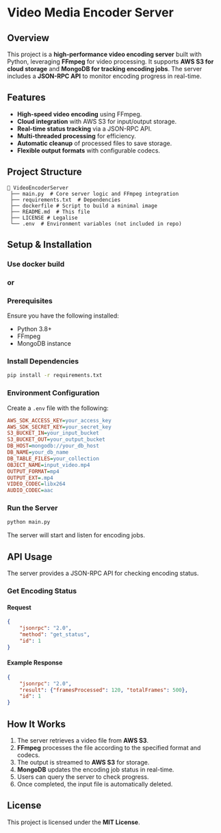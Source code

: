 # Video Media Encoder Server

## Overview

This project is a **high-performance video encoding server** built with Python, leveraging **FFmpeg** for video processing. It supports **AWS S3 for cloud storage** and **MongoDB for tracking encoding jobs**. The server includes a **JSON-RPC API** to monitor encoding progress in real-time.

## Features

- **High-speed video encoding** using FFmpeg.
- **Cloud integration** with AWS S3 for input/output storage.
- **Real-time status tracking** via a JSON-RPC API.
- **Multi-threaded processing** for efficiency.
- **Automatic cleanup** of processed files to save storage.
- **Flexible output formats** with configurable codecs.

## Project Structure

```
📂 VideoEncoderServer
 ├── main.py  # Core server logic and FFmpeg integration
 ├── requirements.txt  # Dependencies
 ├── dockerfile # Script to build a minimal image
 ├── README.md  # This file
 ├── LICENSE # Legalise
 └── .env  # Environment variables (not included in repo)
```

## Setup & Installation

### Use docker build

### or

### Prerequisites

Ensure you have the following installed:

- Python 3.8+
- FFmpeg
- MongoDB instance

### Install Dependencies

```bash
pip install -r requirements.txt
```

### Environment Configuration

Create a `.env` file with the following:

```ini
AWS_SDK_ACCESS_KEY=your_access_key
AWS_SDK_SECRET_KEY=your_secret_key
S3_BUCKET_IN=your_input_bucket
S3_BUCKET_OUT=your_output_bucket
DB_HOST=mongodb://your_db_host
DB_NAME=your_db_name
DB_TABLE_FILES=your_collection
OBJECT_NAME=input_video.mp4
OUTPUT_FORMAT=mp4
OUTPUT_EXT=.mp4
VIDEO_CODEC=libx264
AUDIO_CODEC=aac
```

### Run the Server

```bash
python main.py
```

The server will start and listen for encoding jobs.

## API Usage

The server provides a JSON-RPC API for checking encoding status.

### Get Encoding Status

#### Request

```json
{
    "jsonrpc": "2.0",
    "method": "get_status",
    "id": 1
}
```

#### Example Response

```json
{
    "jsonrpc": "2.0",
    "result": {"framesProcessed": 120, "totalFrames": 500},
    "id": 1
}
```

## How It Works

1. The server retrieves a video file from **AWS S3**.
2. **FFmpeg** processes the file according to the specified format and codecs.
3. The output is streamed to **AWS S3** for storage.
4. **MongoDB** updates the encoding job status in real-time.
5. Users can query the server to check progress.
6. Once completed, the input file is automatically deleted.

## License

This project is licensed under the **MIT License**.

